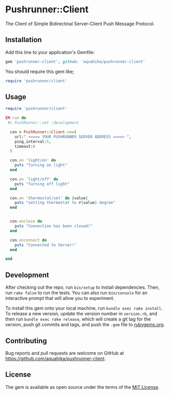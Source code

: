 # Pushrunner::Client

The Client of Simple Bidirectinal Server-Client Push Message Protocol.

## Installation

Add this line to your application's Gemfile:

```ruby
gem 'pushrunner-client', github: 'aquahika/pushrunner-client'
```

You should require this gem like;

```ruby
require 'pushrunner/client'
```


## Usage

```ruby
require 'pushrunner/client'

EM.run do
 #s PushRunner::set :development

  con = PushRunner::Client.new(
  	url:" <==== YOUR PUSHRUNNER SERVER ADDRESS ====> ",
  	ping_interval:5,
  	timeout:8
  )

  con.on 'light/on' do
    puts "Turning on light"
  end

  con.on 'light/off' do
    puts "Turning off light"
  end  

  con.on 'thermostat/set' do |value|
    puts "setting thermostat to #{value} degree"
  end


  con.onclose do
    puts "Connection has been closed!"
  end

  con.onconnect do
    puts "Connected to Server!"
  end

end

```

## Development

After checking out the repo, run `bin/setup` to install dependencies. Then, run `rake false` to run the tests. You can also run `bin/console` for an interactive prompt that will allow you to experiment.

To install this gem onto your local machine, run `bundle exec rake install`. To release a new version, update the version number in `version.rb`, and then run `bundle exec rake release`, which will create a git tag for the version, push git commits and tags, and push the `.gem` file to [rubygems.org](https://rubygems.org).

## Contributing

Bug reports and pull requests are welcome on GitHub at https://github.com/aquahika/pushrunner-client.


## License

The gem is available as open source under the terms of the [MIT License](http://opensource.org/licenses/MIT).

